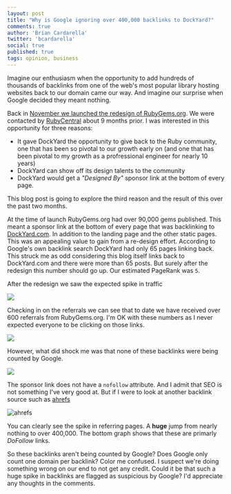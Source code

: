 ```yaml
---
layout: post
title: "Why is Google ignoring over 400,000 backlinks to DockYard?"
comments: true
author: 'Brian Cardarella'
twitter: 'bcardarella'
social: true
published: true
tags: opinion, business
---
```


Imagine our enthusiasm when the opportunity to add hundreds of thousands
of backlinks from one of the web's most popular library hosting websites
back to our domain came our way. And imagine our surprise when Google
decided they meant nothing.

Back in [November we launched the redesign of
RubyGems.org](http://reefpoints.dockyard.com/2014/11/18/rubygems-redesign.html). We were contacted by
[RubyCentral](http://rubycentral.org) about 9 months prior. I was
interested in this opportunity for three reasons:

* It gave DockYard the opportunity to give back to the Ruby community,
  one that has been so pivotal to our growth early on (and one that has
been pivotal to my growth as a profressional engineer for nearly 10
years)
* DockYard can show off its design talents to the community
* DockYard would get a *"Designed By"* sponsor link at the bottom of
  every page.

This blog post is going to explore the third reason and the result of
this over the past two months.

At the time of launch RubyGems.org had over 90,000 gems published. This
meant a sponsor link at the bottom of every page that was backlinking
to [DockYard.com](http://dockyard.com). In addition to the landing page
and the other static pages. This was an appealing value to gain from a
re-design effort. According to Google's own backlink search DockYard had
only 65 pages linking back. This struck me as odd considering this blog
itself links back to DockYard.com and there were more than 65 posts. But
surely after the redesign this number should go up. Our estimated
PageRank was `5`.

After the redesign we saw the expected spike in traffic

![](http://i.imgur.com/tpcgGpK.png)

Checking in on the referrals we can see that to date we have received
over 600 referrals from RubyGems.org. I'm OK with these numbers as I
never expected everyone to be clicking on those links.

![](http://i.imgur.com/cM66gW5.png)

However, what did shock me was that none of these backlinks were being
counted by Google.

![](http://i.imgur.com/fTyXVzV.png)

The sponsor link does not have a `nofollow` attribute. And I admit that
SEO is not something I've very good at. But if I were to look at another
backlink source such as
[ahrefs](https://ahrefs.com/site-explorer/overview/subdomains/?target=dockyard.com)

![ahrefs](http://i.imgur.com/tlHt3sK.png)

You can clearly see the spike in referring pages. A **huge** jump from
nearly nothing to over 400,000. The bottom graph shows that these are
primarly *DoFollow* links.

So these backlinks aren't being counted by Google? Does Google only count
one domain per backlink? Color me confused. I suspect we're doing
something wrong on our end to not get any credit. Could it be that such
a huge spike in backlinks are flagged as suspicious by Google? I'd
appreciate any thoughts in the comments.
